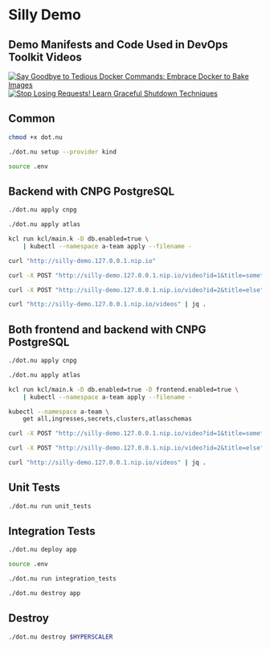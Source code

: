 # Silly Demo

## Demo Manifests and Code Used in DevOps Toolkit Videos

[![Say Goodbye to Tedious Docker Commands: Embrace Docker to Bake Images](https://img.youtube.com/vi/3Fc7YuTWptw/0.jpg)](https://youtu.be/3Fc7YuTWptw)
[![Stop Losing Requests! Learn Graceful Shutdown Techniques](https://img.youtube.com/vi/eQPYsGrZW_E/0.jpg)](https://youtu.be/eQPYsGrZW_E)

## Common

```sh
chmod +x dot.nu

./dot.nu setup --provider kind

source .env
```

## Backend with CNPG PostgreSQL

```sh
./dot.nu apply cnpg

./dot.nu apply atlas

kcl run kcl/main.k -D db.enabled=true \
    | kubectl --namespace a-team apply --filename -

curl "http://silly-demo.127.0.0.1.nip.io"

curl -X POST "http://silly-demo.127.0.0.1.nip.io/video?id=1&title=something"

curl -X POST "http://silly-demo.127.0.0.1.nip.io/video?id=2&title=else"

curl "http://silly-demo.127.0.0.1.nip.io/videos" | jq .
```

## Both frontend and backend with CNPG PostgreSQL

```sh
./dot.nu apply cnpg

./dot.nu apply atlas

kcl run kcl/main.k -D db.enabled=true -D frontend.enabled=true \
    | kubectl --namespace a-team apply --filename -

kubectl --namespace a-team \
    get all,ingresses,secrets,clusters,atlasschemas

curl -X POST "http://silly-demo.127.0.0.1.nip.io/video?id=1&title=something"

curl -X POST "http://silly-demo.127.0.0.1.nip.io/video?id=2&title=else"

curl "http://silly-demo.127.0.0.1.nip.io/videos" | jq .
```

## Unit Tests

```sh
./dot.nu run unit_tests
```

## Integration Tests

```sh
./dot.nu deploy app

source .env

./dot.nu run integration_tests

./dot.nu destroy app
```

## Destroy

```sh
./dot.nu destroy $HYPERSCALER
```
